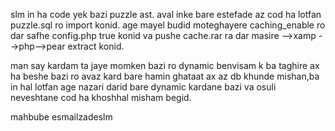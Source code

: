 slm 
in ha code yek bazi puzzle ast.
aval inke bare estefade az cod ha lotfan puzzle.sql ro import konid. 
age mayel budid moteghayere caching_enable ro dar safhe config.php true konid va pushe cache.rar ra dar masire -->xamp -->php-->pear extract konid.

man say kardam ta jaye momken bazi ro dynamic benvisam k ba taghire ax ha beshe bazi ro avaz kard bare hamin ghataat ax az db khunde mishan,ba in hal lotfan age nazari darid bare dynamic kardane bazi va osuli neveshtane cod ha khoshhal misham begid.

mahbube esmailzadeslm
